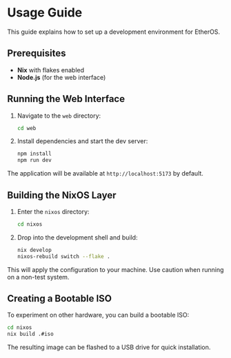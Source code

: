 # Usage Guide

This guide explains how to set up a development environment for EtherOS.

## Prerequisites

- **Nix** with flakes enabled
- **Node.js** (for the web interface)

## Running the Web Interface

1. Navigate to the `web` directory:
   ```bash
   cd web
   ```
2. Install dependencies and start the dev server:
   ```bash
   npm install
   npm run dev
   ```

The application will be available at `http://localhost:5173` by default.

## Building the NixOS Layer

1. Enter the `nixos` directory:
   ```bash
   cd nixos
   ```
2. Drop into the development shell and build:
   ```bash
   nix develop
   nixos-rebuild switch --flake .
   ```

This will apply the configuration to your machine. Use caution when running on a non-test system.

## Creating a Bootable ISO

To experiment on other hardware, you can build a bootable ISO:

```bash
cd nixos
nix build .#iso
```

The resulting image can be flashed to a USB drive for quick installation.
